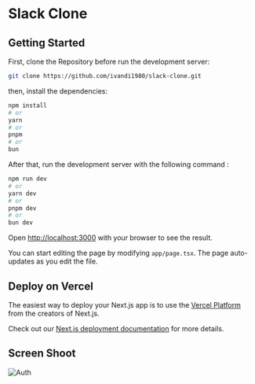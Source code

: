 # Slack Clone

## Getting Started

First, clone the Repository before run the development server:

```bash
git clone https://github.com/ivandi1980/slack-clone.git
```
then, install the dependencies:

```bash
npm install
# or
yarn
# or
pnpm
# or
bun
```

After that, run the development server with the following command :

```bash
npm run dev
# or
yarn dev
# or
pnpm dev
# or
bun dev
```

Open [http://localhost:3000](http://localhost:3000) with your browser to see the result.

You can start editing the page by modifying `app/page.tsx`. The page auto-updates as you edit the file.

## Deploy on Vercel

The easiest way to deploy your Next.js app is to use the [Vercel Platform](https://vercel.com/new?utm_medium=default-template&filter=next.js&utm_source=create-next-app&utm_campaign=create-next-app-readme) from the creators of Next.js.

Check out our [Next.js deployment documentation](https://nextjs.org/docs/deployment) for more details.

## Screen Shoot
![Auth](./readme-img/auth.png)
